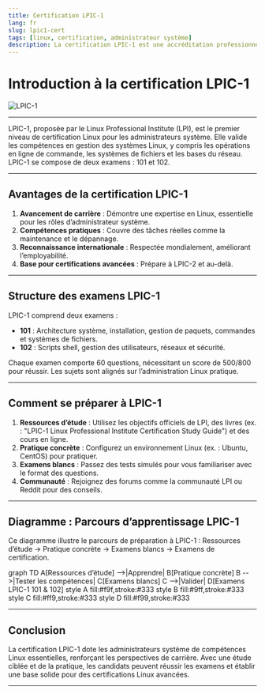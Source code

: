 ```yaml
---
title: Certification LPIC-1
lang: fr
slug: lpic1-cert
tags: [linux, certification, administrateur système]
description: La certification LPIC-1 est une accréditation professionnelle pour les administrateurs système Linux, validant les compétences de base en gestion de systèmes Linux.
---
```


# Introduction à la certification LPIC-1

![LPIC-1](https://www.lpi.org/wp-content/uploads/2023/05/LPIC-1-1.jpg)

---

LPIC-1, proposée par le Linux Professional Institute (LPI), est le premier niveau de certification Linux pour les administrateurs système. Elle valide les compétences en gestion des systèmes Linux, y compris les opérations en ligne de commande, les systèmes de fichiers et les bases du réseau. LPIC-1 se compose de deux examens : 101 et 102.

---

## Avantages de la certification LPIC-1

1. **Avancement de carrière** : Démontre une expertise en Linux, essentielle pour les rôles d’administrateur système.
2. **Compétences pratiques** : Couvre des tâches réelles comme la maintenance et le dépannage.
3. **Reconnaissance internationale** : Respectée mondialement, améliorant l’employabilité.
4. **Base pour certifications avancées** : Prépare à LPIC-2 et au-delà.

---
## Structure des examens LPIC-1

LPIC-1 comprend deux examens :
- **101** : Architecture système, installation, gestion de paquets, commandes et systèmes de fichiers.
- **102** : Scripts shell, gestion des utilisateurs, réseaux et sécurité.

Chaque examen comporte 60 questions, nécessitant un score de 500/800 pour réussir. Les sujets sont alignés sur l’administration Linux pratique.

---
## Comment se préparer à LPIC-1

1. **Ressources d’étude** : Utilisez les objectifs officiels de LPI, des livres (ex. : "LPIC-1 Linux Professional Institute Certification Study Guide") et des cours en ligne.
2. **Pratique concrète** : Configurez un environnement Linux (ex. : Ubuntu, CentOS) pour pratiquer.
3. **Examens blancs** : Passez des tests simulés pour vous familiariser avec le format des questions.
4. **Communauté** : Rejoignez des forums comme la communauté LPI ou Reddit pour des conseils.

---
## Diagramme : Parcours d’apprentissage LPIC-1

Ce diagramme illustre le parcours de préparation à LPIC-1 : Ressources d’étude → Pratique concrète → Examens blancs → Examens de certification.

<xaiArtifact artifact_id="a03f46aa-2e12-4e74-b36d-dd270bfd2046" artifact_version_id="5815a7bf-ebf9-4901-9647-de2f2b7acad5" title="parcours-lpic1.mmd" contentType="text/mermaid">
graph TD
    A[Ressources d’étude] -->|Apprendre| B[Pratique concrète]
    B -->|Tester les compétences| C[Examens blancs]
    C -->|Valider| D[Examens LPIC-1 101 & 102]
    style A fill:#f9f,stroke:#333
    style B fill:#9ff,stroke:#333
    style C fill:#ff9,stroke:#333
    style D fill:#f99,stroke:#333
</xaiArtifact>

---
## Conclusion

La certification LPIC-1 dote les administrateurs système de compétences Linux essentielles, renforçant les perspectives de carrière. Avec une étude ciblée et de la pratique, les candidats peuvent réussir les examens et établir une base solide pour des certifications Linux avancées.

---